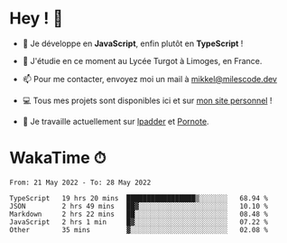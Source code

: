 # Hey ! 🌃

- 🔭 Je développe en **JavaScript**, enfin plutôt en **TypeScript** !

- 🌱 J'étudie en ce moment au Lycée Turgot à Limoges, en France.

- 📫 Pour me contacter, envoyez moi un mail à <a href="mailto:mikkel@milescode.dev">mikkel@milescode.dev</a>

- 💻 Tous mes projets sont disponibles ici et sur <a href="https://www.vexcited.ml">mon site personnel</a> !

- 👀 Je travaille actuellement sur [lpadder](https://github.com/Vexcited/lpadder) et [Pornote](https://github.com/Vexcited/Pornote).

# WakaTime ⏱

<!--START_SECTION:waka-->

```text
From: 21 May 2022 - To: 28 May 2022

TypeScript   19 hrs 20 mins  █████████████████▒░░░░░░░   68.94 %
JSON         2 hrs 49 mins   ██▓░░░░░░░░░░░░░░░░░░░░░░   10.10 %
Markdown     2 hrs 22 mins   ██░░░░░░░░░░░░░░░░░░░░░░░   08.48 %
JavaScript   2 hrs 1 min     █▓░░░░░░░░░░░░░░░░░░░░░░░   07.22 %
Other        35 mins         ▓░░░░░░░░░░░░░░░░░░░░░░░░   02.08 %
```

<!--END_SECTION:waka-->
